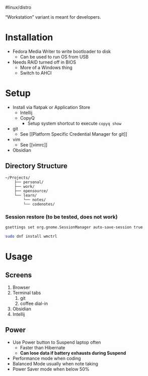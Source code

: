 #linux/distro

“Workstation” variant is meant for developers. 
# Installation
- Fedora Media Writer to write bootloader to disk
	- Can be used to run OS from USB
- Needs RAID turned off in BIOS
	- More of a Windows thing
	- Switch to AHCI

# Setup
- Install via flatpak or Application Store
	- Intellij
	- CopyQ
		- Setup system shortcut to execute `copyq show`
- git
	- See [[Platform Specific Credential Manager for git]]
- vim 
	- See [[vimrc]]
- Obsidian
## Directory Structure
```
~/Projects/ 
	├── personal/ 
	├── work/ 
	├── opensource/ 
	└── learn/
		└── notes/
		└── codenotes/
```

### Session restore (to be tested, does not work)
```bash
gsettings set org.gnome.SessionManager auto-save-session true
```

```bash
sudo dnf install wmctrl
```
# Usage
## Screens
1. Browser
2. Terminal tabs 
	1. git
	2. coffee dial-in
3. Obsidian
4. Intellij

## Power
- Use Power button to Suspend laptop often
	- Faster than Hibernate
	- **Can lose data if battery exhausts during Suspend**
- Performance mode when coding
- Balanced Mode usually when note taking
- Power Saver mode when below 50%